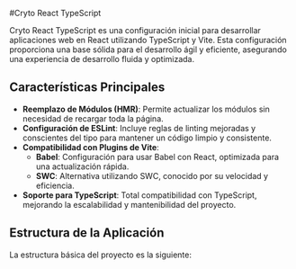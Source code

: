 #Cryto React TypeScript

Cryto React TypeScript es una configuración inicial para desarrollar aplicaciones web en React utilizando TypeScript y Vite. Esta configuración proporciona una base sólida para el desarrollo ágil y eficiente, asegurando una experiencia de desarrollo fluida y optimizada. 

## Características Principales

- **Reemplazo de Módulos (HMR)**: Permite actualizar los módulos sin necesidad de recargar toda la página.
- **Configuración de ESLint**: Incluye reglas de linting mejoradas y conscientes del tipo para mantener un código limpio y consistente.
- **Compatibilidad con Plugins de Vite**:
  - **Babel**: Configuración para usar Babel con React, optimizada para una actualización rápida.
  - **SWC**: Alternativa utilizando SWC, conocido por su velocidad y eficiencia.
- **Soporte para TypeScript**: Total compatibilidad con TypeScript, mejorando la escalabilidad y mantenibilidad del proyecto.

## Estructura de la Aplicación

La estructura básica del proyecto es la siguiente:


 
